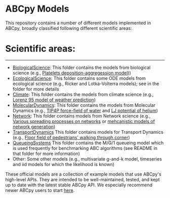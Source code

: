 # ABCpy Models

This repository contains a number of different models implemented in ABCpy, broadly classified following different scientific areas:

# Scientific areas:
--------------------------------
* [BiologicalScience](https://github.com/eth-cscs/abcpy-models/tree/master/BiologicalScience): This folder contains the models from biological science (e.g., [Platelets deposition-aggregession model](https://github.com/eth-cscs/abcpy-models/tree/master/BiologicalScience/PlateletsDeposition)))
* [EcologicalScience](https://github.com/eth-cscs/abcpy-models/tree/master/EcologicalScience): This folder contains some ODE models from ecological science (e.g., Ricker and Lotka-Volterra models); see in the folder for more details
* [Climate](https://github.com/eth-cscs/abcpy-models/tree/master/Climate): This folder contains the models from climate science (e.g., [Lorenz 95 model of weather prediction](https://github.com/eth-cscs/abcpy-models/tree/master/Climate/Lorenz95Stochastic))
* [MolecularDynamics](https://github.com/eth-cscs/abcpy-models/tree/master/MolecularDynamics): This folder contains the models from Molecular Dynamics (e.g., [TIP4P force-field of water](https://github.com/eth-cscs/abcpy-models/tree/master/MolecularDynamics/WaterTIP4P) and [LJ potential of helium](https://github.com/eth-cscs/abcpy-models/tree/master/MolecularDynamics/HeliumLJ))
* [Network](https://github.com/eth-cscs/abcpy-models/tree/master/Network): This folder contains models from Network science (e.g., [Various spreading processes on networks](https://github.com/eth-cscs/abcpy-models/tree/master/Network/SpreadingProcessNetwork) or [mehcanistic models of network generation](https://github.com/eth-cscs/abcpy-models/tree/master/Network/NetworkGeneration))
* [TransportDynamics](https://github.com/eth-cscs/abcpy-models/tree/master/TransportDynamics) This folder contains models for Transport Dynamics (e.g., [Floor field of pedestrians' walking through corner](https://github.com/eth-cscs/abcpy-models/tree/master/TransportDynamics/PedestrianWalkingCorner))
* [QueueingSystems](https://github.com/eth-cscs/abcpy-models/tree/master/QueueingSystems) This folder contains the M/G/1 queueing model which is used frequently for benchmarking ABC algorithms (see README in that folder for more information)
* Other: Some other models (e.g., multivariate g-and-k model, timeseries and iid models for which the likelihood is known)

These official models are a collection of example models that use ABCpy's high-level APIs. They are intended to be well-maintained, tested, and kept up to date with the latest stable ABCpy API. We especially recommend newer ABCpy users to start [here](http://abcpy.readthedocs.io/en/latest/README.html#getting-started).
